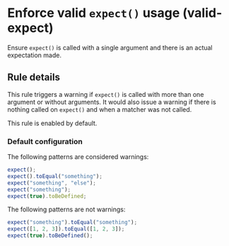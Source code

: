# Enforce valid `expect()` usage (valid-expect)

Ensure `expect()` is called with a single argument and there is an actual expectation made.

## Rule details

This rule triggers a warning if `expect()` is called with more than one argument or without arguments. 
It would also issue a warning if there is nothing called on `expect()` and when a matcher was not called.

This rule is enabled by default.

### Default configuration

The following patterns are considered warnings:

```js
expect();
expect().toEqual("something");
expect("something", "else");
expect("something");
expect(true).toBeDefined;
```

The following patterns are not warnings:

```js
expect("something").toEqual("something");
expect([1, 2, 3]).toEqual([1, 2, 3]);
expect(true).toBeDefined();
```
